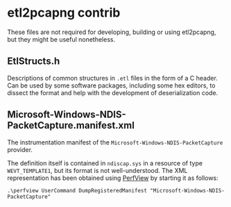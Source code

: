 # etl2pcapng contrib

These files are not required for developing, building or using etl2pcapng, but they might be useful
nonetheless.

## EtlStructs.h

Descriptions of common structures in `.etl` files in the form of a C header. Can be used by some
software packages, including some hex editors, to dissect the format and help with the development
of deserialization code.

## Microsoft-Windows-NDIS-PacketCapture.manifest.xml

The instrumentation manifest of the `Microsoft-Windows-NDIS-PacketCapture` provider.

The definition itself is contained in `ndiscap.sys` in a resource of type `WEVT_TEMPLATE1`, but its
format is not well-understood. The XML representation has been obtained using
[PerfView](https://github.com/Microsoft/perfview) by starting it as follows:

    .\perfview UserCommand DumpRegisteredManifest "Microsoft-Windows-NDIS-PacketCapture"
